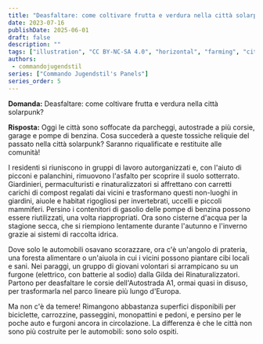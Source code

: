 ```yaml
---
title: "Deasfaltare: come coltivare frutta e verdura nella città solarpunk?"
date: 2023-07-16
publishDate: 2025-06-01
draft: false
description: ""
tags: ["illustration", "CC BY-NC-SA 4.0", "horizontal", "farming", "city"]
authors:
 - commandojugendstil
series: ["Commando Jugendstil's Panels"]
series_order: 5
---
```


**Domanda:**
Deasfaltare: come coltivare frutta e verdura nella città solarpunk?

**Risposta:**
Oggi le città sono soffocate da parcheggi, autostrade a più corsie, garage e pompe di benzina. Cosa succederà a queste tossiche reliquie del passato nella città solarpunk? Saranno riqualificate e restituite alle comunità!

I residenti si riuniscono in gruppi di lavoro autorganizzati e, con l'aiuto di picconi e palanchini, rimuovono l'asfalto per scoprire il suolo sotterrato. Giardinieri, permaculturisti e rinaturalizzatori si affrettano con carretti carichi di compost regalati dai vicini e trasformano questi non-luoghi in giardini, aiuole e habitat rigogliosi per invertebrati, uccelli e piccoli mammiferi. Persino i contenitori di gasolio delle pompe di benzina possono essere riutilizzati, una volta riappropriati. Ora sono cisterne d'acqua per la stagione secca, che si riempiono lentamente durante l'autunno e l'inverno grazie ai sistemi di raccolta idrica.

Dove solo le automobili osavano scorazzare, ora c'è un'angolo di prateria, una foresta alimentare o un'aiuola in cui i vicini possono piantare cibi locali e sani. Nei paraggi, un gruppo di giovani volontari si arrampicano su un furgone (elettrico, con batterie al sodio) dalla Gilda dei Rinaturalizzatori. Partono per deasfaltare le corsie dell'Autostrada A1, ormai quasi in disuso, per trasformarla nel parco lineare più lungo d'Europa.

Ma non c'è da temere! Rimangono abbastanza superfici disponibili per biciclette, carrozzine, passeggini, monopattini e pedoni, e persino per le poche auto e furgoni ancora in circolazione. La differenza è che le città non sono più costruite per le automobili: sono solo ospiti.

